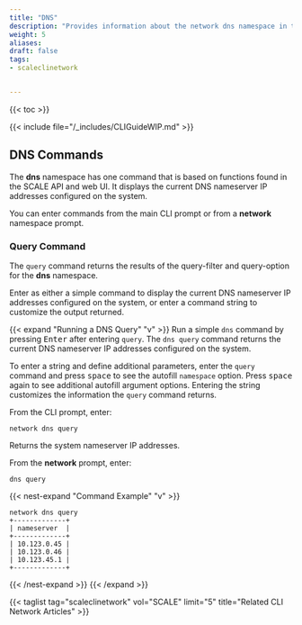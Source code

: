 ```yaml
---
title: "DNS"
description: "Provides information about the network dns namespace in the TrueNAS CLI. Includes command syntax and common commands."
weight: 5
aliases:
draft: false
tags:
- scaleclinetwork


---
```


{{< toc >}}

{{< include file="/_includes/CLIGuideWIP.md" >}}

## DNS Commands

The **dns** namespace has one command that is based on functions found in the SCALE API and web UI.
It displays the current DNS nameserver IP addresses configured on the system.

You can enter commands from the main CLI prompt or from a **network** namespace prompt.

### Query Command

The `query` command returns the results of the query-filter and query-option for the **dns** namespace.

Enter as either a simple command to display the current DNS nameserver IP addresses configured on the system, or enter a command string to customize the output returned.

{{< expand "Running a DNS Query" "v" >}}
Run a simple `dns` command by pressing <kbd>Enter</kbd> after entering `query`.
The `dns query` command returns the current DNS nameserver IP addresses configured on the system.

To enter a string and define additional parameters, enter the `query` command and press <kbd>space</kbd> to see the autofill `namespace` option.
Press <kbd>space</kbd> again to see additional autofill argument options.
Entering the string customizes the information the `query` command returns.

From the CLI prompt, enter:

`network dns query`

Returns the system nameserver IP addresses.

From the **network** prompt, enter:

`dns query`

{{< nest-expand "Command Example" "v" >}}
```
network dns query
+-------------+
| nameserver  |
+-------------+
| 10.123.0.45 |
| 10.123.0.46 |
| 10.123.45.1 |
+-------------+
```
{{< /nest-expand >}}
{{< /expand >}}

{{< taglist tag="scaleclinetwork" vol="SCALE" limit="5" title="Related CLI Network Articles" >}}
